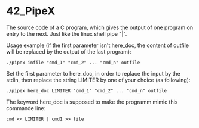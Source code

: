 # 42_PipeX
The source code of a C program, which gives the output of one program on entry to the next.
Just like the linux shell pipe "|".

Usage example (if the first parameter isn't here_doc, the content of outfile will be replaced by the output of the last program):

	./pipex infile "cmd_1" "cmd_2" ... "cmd_n" outfile

Set the first parameter to here_doc, in order to replace the input by the stdin, then replace the string LIMITER by one of your choice (as following):

	./pipex here_doc LIMITER "cmd_1" "cmd_2" ... "cmd_n" outfile
	
The keyword here_doc is supposed to make the programm mimic this commande line:

	cmd << LIMITER | cmd1 >> file
